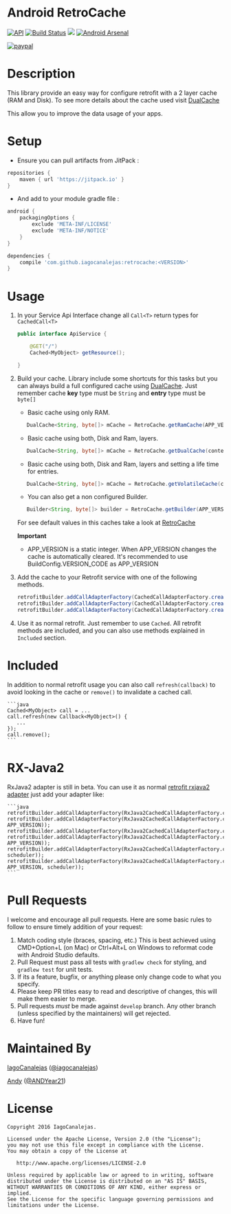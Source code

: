 Android RetroCache
=================
[![API](https://img.shields.io/badge/API-12%2B-blue.svg?style=flat)](https://android-arsenal.com/api?level=12)
[![Build Status](https://travis-ci.org/iagocanalejas/retrocache.svg?branch=master)](https://travis-ci.org/iagocanalejas/retrocache)
[![](https://jitpack.io/v/iagocanalejas/retrocache.svg)](https://jitpack.io/#iagocanalejas/retrocache)
[![Android Arsenal](https://img.shields.io/badge/Android%20Arsenal-RetroCache-brightgreen.svg?style=flat)](https://android-arsenal.com/details/1/5064)

[![paypal](https://www.paypalobjects.com/en_US/i/btn/btn_donateCC_LG.gif)](https://www.paypal.me/ISantosDominguez)

# Description
This library provide an easy way for configure retrofit with a 2 layer cache (RAM and Disk).
To see more details about the cache used visit [DualCache](https://github.com/iagocanalejas/dualcache)

This allow you to improve the data usage of your apps.

# Setup

- Ensure you can pull artifacts from JitPack :
```gradle
repositories {
    maven { url 'https://jitpack.io' }
}
```
- And add to your module gradle file :
```gradle
android {
    packagingOptions {
        exclude 'META-INF/LICENSE'
        exclude 'META-INF/NOTICE'
    }
}

dependencies {
    compile 'com.github.iagocanalejas:retrocache:<VERSION>'
}
```

# Usage

1. In your Service Api Interface change all `Call<T>` return types for `CachedCall<T>`
    ```java
    public interface ApiService {

        @GET("/")
        Cached<MyObject> getResource();

    }
    ```

2. Build your cache. Library include some shortcuts for this tasks but you can always build a full configured cache using  [DualCache](https://github.com/iagocanalejas/dualcache). Just remember cache **key** type must be `String` and **entry** type must be `byte[]`

    - Basic cache using only RAM.
    ```java
       DualCache<String, byte[]> mCache = RetroCache.getRamCache(APP_VERSION);
    ```

    - Basic cache using both, Disk and Ram, layers.
    ```java
       DualCache<String, byte[]> mCache = RetroCache.getDualCache(context, APP_VERSION);
    ```

    - Basic cache using both, Disk and Ram, layers and setting a life time for entries.
    ```java
       DualCache<String, byte[]> mCache = RetroCache.getVolatileCache(context, APP_VERSION);
    ```

    - You can also get a non configured Builder.
    ```java
       Builder<String, byte[]> builder = RetroCache.getBuilder(APP_VERSION);
    ```

    For see default values in this caches take a look at [RetroCache](retrocache/src/main/java/com/andiag/retrocache/cache/RetroCache.java)

    **Important**
    - APP_VERSION is a static integer. When APP_VERSION changes the cache is automatically cleared. It's recommended to use BuildConfig.VERSION_CODE as APP_VERSION

3. Add the cache to your Retrofit service with one of the following methods.

    ```java
    retrofitBuilder.addCallAdapterFactory(CachedCallAdapterFactory.create(cache));
    retrofitBuilder.addCallAdapterFactory(CachedCallAdapterFactory.create(context, APP_VERSION));
    retrofitBuilder.addCallAdapterFactory(CachedCallAdapterFactory.createWithExecutor(cache, executor));
    ```

4. Use it as normal retrofit. Just remember to use `Cached`. All retrofit methods are included, and you can also use methods explained in `Included` section.

# Included
In addition to normal retrofit usage you can also call `refresh(callback)` to avoid looking in the cache or `remove()` to invalidate a cached call.

    ```java
    Cached<MyObject> call = ...
    call.refresh(new Callback<MyObject>() {
       ...
    });
    call.remove();
    ```

# RX-Java2
RxJava2 adapter is still in beta. You can use it as normal [retrofit rxjava2 adapter](https://github.com/square/retrofit/tree/master/retrofit-adapters/rxjava2) just add your adapter like:

    ```java
    retrofitBuilder.addCallAdapterFactory(RxJava2CachedCallAdapterFactory.create(cache));
    retrofitBuilder.addCallAdapterFactory(RxJava2CachedCallAdapterFactory.create(context, APP_VERSION));
    retrofitBuilder.addCallAdapterFactory(RxJava2CachedCallAdapterFactory.createAsync(cache));
    retrofitBuilder.addCallAdapterFactory(RxJava2CachedCallAdapterFactory.createAsync(context, APP_VERSION));
    retrofitBuilder.addCallAdapterFactory(RxJava2CachedCallAdapterFactory.createWithScheduler(cache, scheduler));
    retrofitBuilder.addCallAdapterFactory(RxJava2CachedCallAdapterFactory.createWithScheduler(context, APP_VERSION, scheduler));
    ```

# Pull Requests
I welcome and encourage all pull requests. Here are some basic rules to follow to ensure timely addition of your request:
  1. Match coding style (braces, spacing, etc.) This is best achieved using CMD+Option+L (on Mac) or Ctrl+Alt+L on Windows to reformat code with Android Studio defaults.
  2. Pull Request must pass all tests with `gradlew check` for styling, and `gradlew test` for unit tests.
  2. If its a feature, bugfix, or anything please only change code to what you specify.
  3. Please keep PR titles easy to read and descriptive of changes, this will make them easier to merge.
  4. Pull requests _must_ be made against `develop` branch. Any other branch (unless specified by the maintainers) will get rejected.
  5. Have fun!


# Maintained By
[IagoCanalejas](https://github.com/iagocanalejas) ([@iagocanalejas](https://twitter.com/Iagocanalejas))

[Andy](https://github.com/andy135) ([@ANDYear21](https://twitter.com/ANDYear21))

License
=======

    Copyright 2016 IagoCanalejas.

    Licensed under the Apache License, Version 2.0 (the "License");
    you may not use this file except in compliance with the License.
    You may obtain a copy of the License at

       http://www.apache.org/licenses/LICENSE-2.0

    Unless required by applicable law or agreed to in writing, software
    distributed under the License is distributed on an "AS IS" BASIS,
    WITHOUT WARRANTIES OR CONDITIONS OF ANY KIND, either express or implied.
    See the License for the specific language governing permissions and
    limitations under the License.
